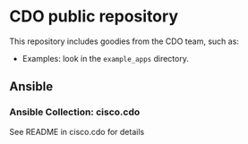 # CDO public repository

This repository includes goodies from the CDO team, such as:
* Examples: look in the `example_apps` directory.

## Ansible
### Ansible Collection: cisco.cdo
See README in cisco.cdo for details

